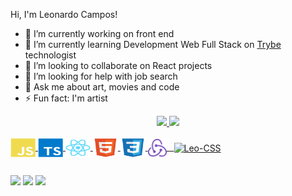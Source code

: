 Hi, I'm Leonardo Campos! 

- 🔭 I’m currently working on front end
- 🌱 I’m currently learning Development Web Full Stack on <a href="https://www.betrybe.com/" target="_blank">Trybe</a> technologist
- 👯 I’m looking to collaborate on React projects
- 🤔 I’m looking for help with job search
- 💬 Ask me about art, movies and code
- ⚡ Fun fact: I'm artist 

<div align="center">
  <a href="https://github.com/leovcampos">
  <img height="160em" src="https://github-readme-stats.vercel.app/api?username=leovcampos&show_icons=true&theme=dark&include_all_commits=true&count_private=true"/>
  <img height="160em" src="https://github-readme-stats.vercel.app/api/top-langs/?username=leovcampos&layout=compact&langs_count=7&theme=dark"/>
</div>

<div style="display: inline_block"><br>
  <img align="center" alt="Leo-Js" height="30" width="40" src="https://raw.githubusercontent.com/devicons/devicon/master/icons/javascript/javascript-plain.svg">
  <img align="center" alt="Leo-Ts" height="30" width="40" src="https://raw.githubusercontent.com/devicons/devicon/master/icons/typescript/typescript-plain.svg">
  <img align="center" alt="Leo-React" height="30" width="40" src="https://raw.githubusercontent.com/devicons/devicon/master/icons/react/react-original.svg">
  <img align="center" alt="Leo-HTML" height="30" width="40" src="https://raw.githubusercontent.com/devicons/devicon/master/icons/html5/html5-original.svg">
  <img align="center" alt="Leo-CSS" height="30" width="40" src="https://raw.githubusercontent.com/devicons/devicon/master/icons/css3/css3-original.svg">
  <img align="center" src="https://github.com/devicons/devicon/blob/master/icons/redux/redux-original.svg" width="30" height="30"/>&nbsp;&nbsp;
  <img align="center" alt="Leo-CSS" height="45" width="45" src="https://cdn.jsdelivr.net/gh/devicons/devicon/icons/mysql/mysql-plain-wordmark.svg" />
</div>

##

<div> 
  <a href="https://www.instagram.com/leeo_art/" target="_blank"><img src="https://img.shields.io/badge/-Instagram-%23E4405F?style=for-the-badge&logo=instagram&logoColor=white" target="_blank"></a>
  <a href = "mailto:leonardoviniciuscampos@gmail.com"><img src="https://img.shields.io/badge/-Gmail-%23333?style=for-the-badge&logo=gmail&logoColor=white" target="_blank"></a>
  <a href="https://www.linkedin.com/in/leonardo-campos-b98571235/" target="_blank"><img src="https://img.shields.io/badge/-LinkedIn-%230077B5?style=for-the-badge&logo=linkedin&logoColor=white" target="_blank"></a> 
</div>
